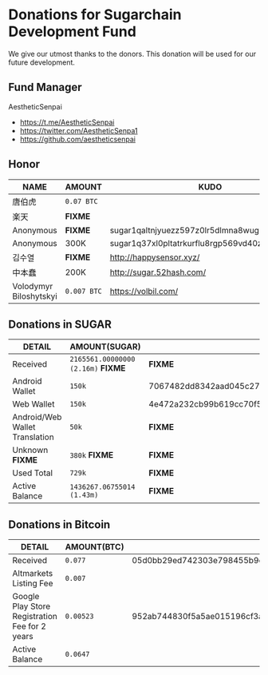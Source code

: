 # Donations for Sugarchain Development Fund
We give our utmost thanks to the donors. This donation will be used for our future development.

## Fund Manager
AestheticSenpai
- https://t.me/AestheticSenpai
- https://twitter.com/AestheticSenpa1
- https://github.com/aestheticsenpai

## Honor
NAME | AMOUNT | KUDO | 
--|--|--| 
唐伯虎 | `0.07 BTC` | 
楽天 | **FIXME** | 
Anonymous | **FIXME** | sugar1qaltnjyuezz597z0lr5dlmna8wug9vv04q95zta | 
Anonymous | 300K | sugar1q37xl0pltatrkurflu8rgp569vd40znnlsaphas | 
김수열 | **FIXME** | http://happysensor.xyz/ | 
中本蠢 | 200K | http://sugar.52hash.com/ | 
Volodymyr Biloshytskyi | `0.007 BTC` | https://volbil.com/ | 

## Donations in SUGAR
DETAIL | AMOUNT(SUGAR) | TXID | 
--|--|--| 
Received | `2165561.00000000 (2.16m)` **FIXME** | **FIXME** | 
Android Wallet | `150k` | 7067482dd8342aad045c27e37bdd715fdd72c564c2995a7b81fdca5db7a8f518 | 
Web Wallet | `150k` | 4e472a232cb99b619cc70f518391f66a171bf84cfa8504e840d0b3655651b0d5 | 
Android/Web Wallet Translation | `50k` | **FIXME** | 
Unknown **FIXME** | `380k` **FIXME** | **FIXME** | 
Used Total | `729k` | **FIXME** | 
Active Balance| `1436267.06755014 (1.43m)` | **FIXME** | 

## Donations in Bitcoin
DETAIL | AMOUNT(BTC) | TXID | 
--|--|--| 
Received | `0.077` | 05d0bb29ed742303e798455b9c9418b1ecfc1d986db27842970a7acf79d6cee9 | 
Altmarkets Listing Fee | `0.007` |  | 
Google Play Store Registration Fee for 2 years | `0.00523` | 952ab744830f5a5ae015196cf3a0931e92ceecaf981e2c4a95287d39939043de | 
Active Balance | `0.0647` |  | 
